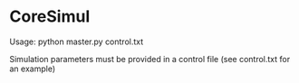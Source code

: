# CoreSimul


Usage: python master.py control.txt

Simulation parameters must be provided in a control file (see control.txt for an example)

